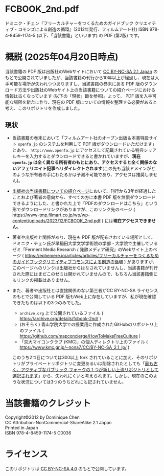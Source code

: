 # FCBOOK_2nd.pdf
ドミニク・チェン『フリーカルチャーをつくるためのガイドブック クリエイティブ・コモンズによる創造の循環』(2012年発行、フィルムアート社) ISBN 978-4-8459-1174-5 (以下、「当該書籍」といいます) の PDF (第2版) です。

# 概説 (2025年04月20日時点)
当該書籍の PDF 版は出版社のWebサイトにおいて [CC BY-NC-SA 2.1 Japan](https://creativecommons.org/licenses/by-nc-sa/2.1/jp/) のもとで公開されていましたが、当該書籍の刊行から10年以上が経過し、現在は入手可能な場所が失われつつありますし、当該書籍の巻末にある PDF 版のダウンロード方法や出版社のWebサイト上の当該書籍についての紹介ページにおける情報は古くなっています (以下の「現状」節を参照)。よって、 PDF 版を入手可能な場所を新たに作り、現在の PDF 版についての情報を整理する必要があると考え、このリポジトリを作成しました。

## 現状
* 当該書籍の巻末において「フィルムアート社のオープン出版＆本書特設サイト `openfa.jp` のシステムを利用して PDF 版がダウンロードいただけます」とあり、 `http://www.openfa.jp` にアクセスして記載されている特典シリアルキーを入力するとダウンロードできると書かれていますが、**現在 `openfa.jp` は全く異なる所有者のもとにあり、アクセスすると全く関係のないアフェリエイト記事へリダイレクトされます**(この先も当該ドメインがどのような所有者の手にわたるかは予測不可能であり、アクセスは推奨しません)。

* [出版社の当該書籍についての紹介ページ]( https://www.filmart.co.jp/books/978-4-8459-1174-5/ )において、刊行から3年が経過したことおよび著者の意向から、すべての方に本書 PDF 版を無償ダウンロードできるようにした、と書かれた上で「PDFのダウンロードはこちら」という形でダウンロードリンクがありますが、このリンク先のページ ( https://www-tmp.filmart.co.jp/wp/wp-content/uploads/2023/12/FCBOOK_2nd.pdf ) には**現在アクセスできません**。

* 著者や出版社と関係があり、現在も PDF 版が配布されている場所として、ドミニク・チェン氏が早稲田大学文学学術院の学部・大学院で主催しているゼミ「Ferment Media Research / 発酵メディア研究」のWebサイト上のページ ( https://ephemere.io/articles/articles/フリーカルチャーをつくるためのガイドブッククリエイティブコモンズによる創造の循環 ) がありますが、このページへのリンクは出版社からはなされていませんし、当該書籍が刊行された際にはまだこのゼミは開かれていませんので、もちろん当該書籍側にもリンクの掲載はありません。

* また、著者や出版社とは直接関係のない第三者がCC BY-NC-SA ライセンスのもとで公開している PDF 版もWeb上に存在していますが、私が現在確認できたものは以下の3つのみでした。
  * `archive.org` 上で公開されているファイル ( https://archive.org/details/fcbook-2nd/ )
  * (おそらく) 青山学院大学での授業用に作成されたGitHubのリポジトリ上のファイル ( https://github.com/mapconcierge/HowToMakeFreeCulture )
  * 「京大マイコンクラブ (KMC)」の個人ディレクトリ上のファイル ( https://www.kmc.gr.jp/~nona7/CC/BY-NC-SA_2.1_jp/ )

  このうち2つ目については300以上 fork されていることに加え、そのリポジトリがプライベートリポジトリに変更あるいは削除されたとしても「[最も古く、アクティブなパブリック フォークの 1 つが新しい上流リポジトリとして選択されます](https://docs.github.com/ja/pull-requests/collaborating-with-pull-requests/working-with-forks/what-happens-to-forks-when-a-repository-is-deleted-or-changes-visibility#deleting-the-public-repository)」から、失われにくいと考えられます。しかし、現在のこのような状況については3つのうちどれにも記されていません。

# 当該書籍のクレジット
Copyright&copy;2012 by Dominique Chen<br>
CC Attribution-NonCommercial-ShareAlike 2.1 Japan<br>
Printed in Japan<br>
ISBN 978-4-8459-1174-5  C0036

# ライセンス
このリポジトリは [CC BY-NC-SA 4.0](https://creativecommons.org/licenses/by-nc-sa/4.0/deed.ja) のもとで公開しています。
